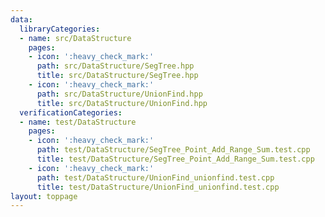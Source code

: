 ```yaml
---
data:
  libraryCategories:
  - name: src/DataStructure
    pages:
    - icon: ':heavy_check_mark:'
      path: src/DataStructure/SegTree.hpp
      title: src/DataStructure/SegTree.hpp
    - icon: ':heavy_check_mark:'
      path: src/DataStructure/UnionFind.hpp
      title: src/DataStructure/UnionFind.hpp
  verificationCategories:
  - name: test/DataStructure
    pages:
    - icon: ':heavy_check_mark:'
      path: test/DataStructure/SegTree_Point_Add_Range_Sum.test.cpp
      title: test/DataStructure/SegTree_Point_Add_Range_Sum.test.cpp
    - icon: ':heavy_check_mark:'
      path: test/DataStructure/UnionFind_unionfind.test.cpp
      title: test/DataStructure/UnionFind_unionfind.test.cpp
layout: toppage
---
```

